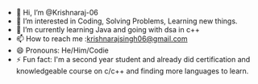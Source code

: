 - 👋 Hi, I’m @Krishnaraj-06
- 👀 I’m interested in Coding, Solving Problems, Learning new things.   
- 🌱 I’m currently learning Java and going with dsa in c++
- 📫 How to reach me :krishnarajsingh06@gmail.com
- 😄 Pronouns: He/Him/Codie
- ⚡ Fun fact: I'm a second year student and already did certification and knowledgeable course on c/c++ and finding more languages to learn. 

<!---
Krishnaraj-06/Krishnaraj-06 is a ✨ special ✨ repository because its `README.md` (this file) appears on your GitHub profile.
You can click the Preview link to take a look at your changes.
--->
